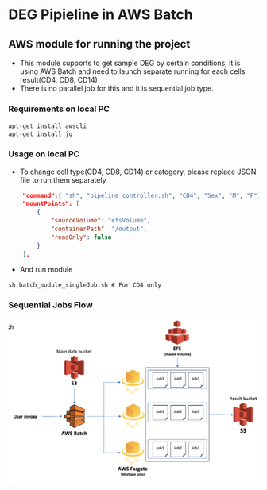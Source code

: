 # DEG Pipieline in AWS Batch

## AWS module for running the project
* This module supports to get sample DEG by certain conditions, it is using AWS Batch and need to launch separate running for each cells result(CD4, CD8, CD14)
* There is no parallel job for this and it is sequential job type.

### Requirements on local PC
```
apt-get install awscli
apt-get install jq
```

### Usage on local PC
* To change cell type(CD4, CD8, CD14) or category, please replace JSON file to run them separately
```json
    "command":[ "sh", "pipeline_controller.sh", "CD4", "Sex", "M", "F"], # change here
    "mountPoints": [
        {
            "sourceVolume": "efsVolume",
            "containerPath": "/output",
            "readOnly": false
        }
    ],
```
* And run module
```
sh batch_module_singleJob.sh # For CD4 only
```

### Sequential Jobs Flow
![flow1](../../../README_resource/batch_detail2.png)